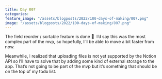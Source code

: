 ```yaml
---
title: Day 007
categories:
feature_image: "/assets/blogposts/2022/100-days-of-making/007.png"
image: "/assets/blogposts/2022/100-days-of-making/007.png"
---
```


The field reorder / sortable feature is done 🎉  I’d say this was the most complex part of the mvp, so hopefully, I’ll be able to move a bit faster from now.

<!-- more -->

Meanwhile, I realized that uploading files is not yet supported by the Notion API so I’ll have to solve that by adding some kind of external storage to the app. That’s not going to be part of the mvp but it’s something that should be on the top of my todo list.
